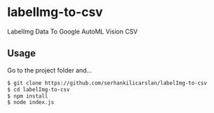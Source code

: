 # labelImg-to-csv
LabelImg Data To Google AutoML Vision CSV

## Usage
Go to the project folder and...
```bash
$ git clone https://github.com/serhankilicarslan/labelImg-to-csv
$ cd labelImg-to-csv
$ npm install
$ node index.js
```
